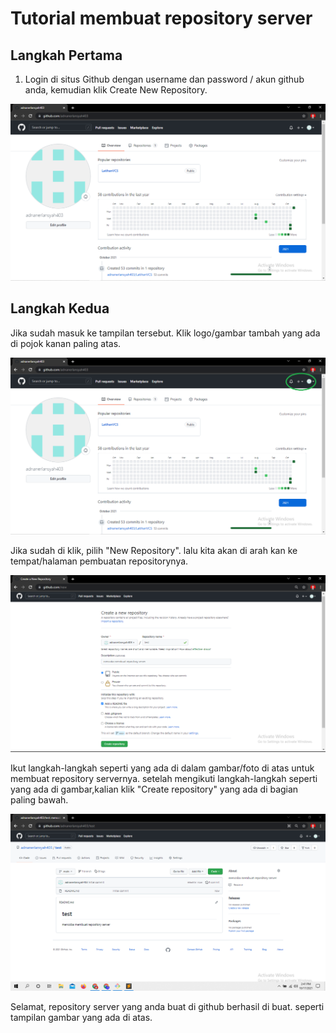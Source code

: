 # Tutorial membuat repository server

## Langkah Pertama
1. Login di situs Github dengan username dan password / akun github anda, kemudian klik Create New Repository.

![Gambar tampilan login github](../img/tampilanlogingithub.png) <br>

### <h2> Langkah Kedua

Jika sudah masuk ke tampilan tersebut. Klik logo/gambar tambah yang ada di pojok kanan paling atas. <br>

![Gambar tampilan tambah repository pada github](../img/logotambahrepository.png) <br>

Jika sudah di klik, pilih "New Repository". lalu kita akan di arah kan ke tempat/halaman pembuatan repositorynya. <br>

![Gambar tampilan halaman new repository](../img/tampilanhalamanrepository.png) <br>

Ikut langkah-langkah seperti yang ada di dalam gambar/foto di atas untuk membuat repository servernya. setelah mengikuti langkah-langkah seperti yang ada di gambar,kalian klik "Create repository" yang ada di bagian paling bawah. <br>

![Gambar repository server telah berhasil di buat](../img/repositoryserver.png) <br>

Selamat, repository server yang anda buat di github berhasil di buat. seperti tampilan gambar yang ada di atas.








